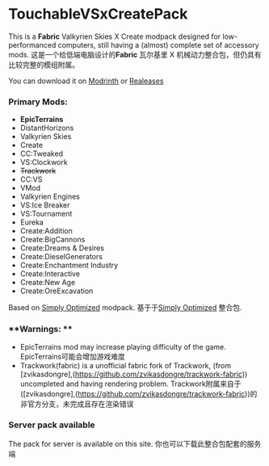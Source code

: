 # TouchableVSxCreatePack

This is a **Fabric** Valkyrien Skies X Create modpack designed for low-performanced computers, still having a (almost) complete  set of accessory mods.
这是一个给低端电脑设计的**Fabric**  瓦尔基里 X 机械动力整合包，但仍具有比较完整的模组附属。

You can download it on [Modrinth](https://modrinth.com/modpack/touchablevsxcreatepack) or [Realeases](https://github.com/FsaxZ/TouchableVSxCreate/releases)

### Primary Mods:
- **EpicTerrains**
- DistantHorizons
- Valkyrien Skies
- Create
- CC:Tweaked
- VS:Clockwork
- ~~Trackwork~~
- CC:VS
- VMod
- Valkyrien Engines
- VS:Ice Breaker
- VS:Tournament
- Eureka
- Create:Addition
- Create:BigCannons
- Create:Dreams & Desires
- Create:DieselGenerators
- Create:Enchantment Industry
- Create:Interactive
- Create:New Age
- Create:OreExcavation

Based on [Simply Optimized]([https://modrinth.com/modpack/sop](https://modrinth.com/modpack/sop)) modpack.
基于于[Simply Optimized]([https://modrinth.com/modpack/sop](https://modrinth.com/modpack/sop)) 整合包.

### **Warnings: **
- EpicTerrains mod may increase playing difficulty of the game.
EpicTerrains可能会增加游戏难度
-  Trackwork(fabric) is a unofficial fabric fork of Trackwork, (from [zvikasdongre],(https://github.com/zvikasdongre/trackwork-fabric)) uncompleted and having rendering problem.
Trackwork附属来自于([zvikasdongre],(https://github.com/zvikasdongre/trackwork-fabric))的非官方分支，未完成且存在渲染错误

### Server pack available
The pack for server is available on this site.
你也可以下载此整合包配套的服务端
